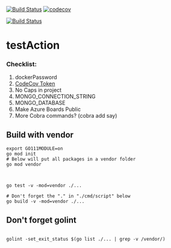 [![Build Status](https://travis-ci.org/mchirico/testAction.svg?branch=master)](https://travis-ci.org/mchirico/testAction)
[![codecov](https://codecov.io/gh/mchirico/testAction/branch/master/graph/badge.svg)](https://codecov.io/gh/mchirico/testAction)

[![Build Status](https://mchirico.visualstudio.com/testAction/_apis/build/status/mchirico.testAction?branchName=master)](https://mchirico.visualstudio.com/testAction/_build/latest?definitionId=9&branchName=master)


# testAction



### Checklist:

1. dockerPassword
2. [CodeCov Token](https://codecov.io/gh/mchirico)
3. No Caps in project
4. MONGO_CONNECTION_STRING
5. MONGO_DATABASE 
6. Make Azure Boards Public
7. More Cobra commands? (cobra add say)



## Build with vendor
```
export GO111MODULE=on
go mod init
# Below will put all packages in a vendor folder
go mod vendor



go test -v -mod=vendor ./...

# Don't forget the "." in "./cmd/script" below
go build -v -mod=vendor ./...
```


## Don't forget golint

```

golint -set_exit_status $(go list ./... | grep -v /vendor/)

```


